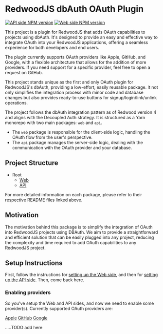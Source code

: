 # RedwoodJS dbAuth OAuth Plugin
[![API side NPM version](https://img.shields.io/npm/v/%40spoonjoy%2Fredwoodjs-dbauth-oauth-api?logo=redwoodjs&label=npm%20-%20api%20side)](https://www.npmjs.com/package/@spoonjoy/redwoodjs-dbauth-oauth-api)
[![Web side NPM version](https://img.shields.io/npm/v/%40spoonjoy%2Fredwoodjs-dbauth-oauth-web?logo=redwoodjs&label=npm%20-%20web%20side)](https://www.npmjs.com/package/@spoonjoy/redwoodjs-dbauth-oauth-web)

This project is a plugin for RedwoodJS that adds OAuth capabilities to projects using dbAuth. It's designed to provide an easy and effective way to integrate OAuth into your RedwoodJS applications, offering a seamless experience for both developers and end users.

The plugin currently supports OAuth providers like Apple, GitHub, and Google, with a flexible architecture that allows for the addition of more providers. If you need support for a specific provider, feel free to open a request on GitHub.

This project stands unique as the first and only OAuth plugin for RedwoodJS's dbAuth, providing a low-effort, easily reusable package. It not only simplifies the integration process with minor code and database changes but also provides ready-to-use buttons for signup/login/link/unlink operations.

The project follows the dbAuth integration pattern as of Redwood version 4 and aligns with the Decoupled Auth strategy. It is structured as a Yarn monorepo with two main packages: `web` and `api`.

- The `web` package is responsible for the client-side logic, handling the OAuth flow from the user's perspective.
- The `api` package manages the server-side logic, dealing with the communication with the OAuth provider and your database.

## Project Structure
- Root
  - [Web](https://github.com/spoonjoy/redwoodjs-dbauth-oauth/tree/main/web)
  - [API](https://github.com/spoonjoy/redwoodjs-dbauth-oauth/tree/main/api)

For more detailed information on each package, please refer to their respective README files linked above.

## Motivation
The motivation behind this package is to simplify the integration of OAuth into RedwoodJS projects using DBAuth. We aim to provide a straightforward and efficient solution that can be easily plugged into any project, reducing the complexity and time required to add OAuth capabilities to any RedwoodJS project.

## Setup Instructions
First, follow the instructions for [setting up the Web side](https://github.com/spoonjoy/redwoodjs-dbauth-oauth/blob/main/web/README.md), and then for [setting up the API side](https://github.com/spoonjoy/redwoodjs-dbauth-oauth/tree/main/api#api-package-for-redwoodjs-dbauth-oauth-plugin). Then, come back here.

### Enabling providers
So you've setup the Web and API sides, and now we need to enable some provider(s). Currently supported OAuth providers are:

[Apple]()
[GitHub]()
[Google]()

.....TODO add here